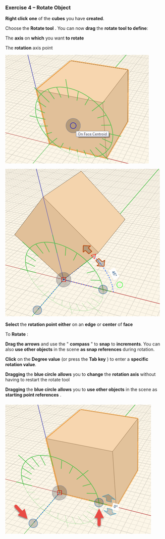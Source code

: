 ### Exercise 4 – Rotate Object

**Right click** **one** of the **cubes** you have **created**.

Choose the **Rotate tool** . You can now **drag** the **rotate tool to define**:

The **axis** on **which** you want **to rotate**

The **rotation** axis point

![](./images/06a5244e-0845-4199-bd4a-8f1456b55f76.png)

![](./images/5b1aa70c-05e1-4e96-b152-48dfe6f858c7.png)

**Select** the **rotation point** **either** on an **edge** or
**center** of **face**

To **Rotate** :

**Drag the arrows** and use the " **compass** " to **snap** to
**increments**. You can also **use other objects** in the scene **as snap references** during rotation.

**Click** on the **Degree value** (or press the **Tab key** ) to enter a
**specific rotation value**.

**Dragging** the **blue circle** **allows** you to **change** the
**rotation axis** without having to restart the rotate tool

**Dragging** the **blue circle** **allows** you to **use other objects**
in the scene as **starting point references** .

### ![](./images/0b8847f4-e2c5-4686-a714-9f7a71fdfee1.png)

